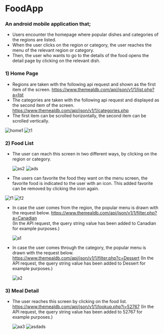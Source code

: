 # FoodApp
 
 ### An android mobile application that;
* Users encounter the homepage where popular dishes and categories of the regions are listed.
* When the user clicks on the region or category, the user reaches the menu of the relevant region or category. 
* Then, the user who wants to go to the details of the food opens the detail page by clicking on the relevant dish.

 ### 1) Home Page
 * Regions are taken with the following api request and shown as the first item of the screen.
   https://www.themealdb.com/api/json/v1/1/list.php?a=list
 * The categories are taken with the following api request and displayed as the second item of the screen.
   https://www.themealdb.com/api/json/v1/1/categories.php
 * The first item can be scrolled horizontally, the second item can be scrolled vertically.
 
![home1](https://user-images.githubusercontent.com/58864953/134777142-d9bd26af-e040-4725-87ca-570ddbbe006e.png) ![t1](https://user-images.githubusercontent.com/58864953/134777563-db507874-a892-483c-94f3-eb4c26e4cded.png)

### 2) Food List
* The user can reach this screen in two different ways, by clicking on the region or category.

  ![as2](https://user-images.githubusercontent.com/58864953/134777597-03aba631-b666-4075-be2b-3c0ddb876f7d.png) ![ads](https://user-images.githubusercontent.com/58864953/134777627-cc0fc1cb-1a53-4350-880c-694ef79e5ae1.png)
  
* The users can favorite the food they want on the menu screen, the favorite food is indicated to the user with an icon. This added favorite can be removed by clicking the icon again.

![f1](https://user-images.githubusercontent.com/58864953/134777504-9aebad79-e298-4923-be05-27ceff34c6e9.png) ![f2](https://user-images.githubusercontent.com/58864953/134777505-daa71e88-5a4a-41d0-a065-572ca2441d4b.png)

* In case the user comes from the region, the popular menu is drawn with the request below.
  https://www.themealdb.com/api/json/v1/1/filter.php?a=Canadian  
  (In the API request, the query string value has been added to Canadian for example purposes.)
  
  ![a1](https://user-images.githubusercontent.com/58864953/134777280-f92f3ed6-b259-4371-951a-b39b94a0c62b.png) 
  
* In case the user comes through the category, the popular menu is drawn with the request below.
  https://www.themealdb.com/api/json/v1/1/filter.php?c=Dessert
  (In the API request, the query string value has been added to Dessert for example purposes.)
  
  ![a2](https://user-images.githubusercontent.com/58864953/134777312-bf9b3ca2-5ed9-4e70-b6df-173af69fc8fb.png)
  
### 3) Meal Detail
* The user reaches this screen by clicking on the food list.
  https://www.themealdb.com/api/json/v1/1/lookup.php?i=52767
  (In the API request, the query string value has been added to 52767 for example purposes.)
  
  ![aa3](https://user-images.githubusercontent.com/58864953/134777371-adcfa01b-dba0-4356-b5a8-b747a10538f0.png) ![asdads](https://user-images.githubusercontent.com/58864953/134777655-ee8b285a-33fe-4d5b-b1e6-4c36e3987226.png)
  
